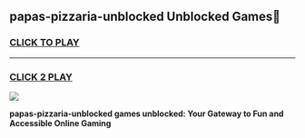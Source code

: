 
## papas-pizzaria-unblocked Unblocked Games👋
<h3>
<a href="https://news.freeplayer.one?title=papas-pizzaria-unblocked&ref=16F">CLICK TO PLAY</a></h3>
<hr>

<h3>
<a href="https://news.freeplayer.one?title=papas-pizzaria-unblocked&ref=16F">CLICK 2 PLAY</a>
  
</h3>

<a href="https://news.freeplayer.one?title=papas-pizzaria-unblocked&ref=16F/"><img src="https://clearcache.store/games.png"></a>


**papas-pizzaria-unblocked games unblocked: Your Gateway to Fun and Accessible Online Gaming**
